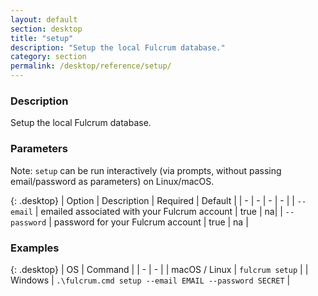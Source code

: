 ```yaml
---
layout: default
section: desktop
title: "setup"
description: "Setup the local Fulcrum database."
category: section
permalink: /desktop/reference/setup/
---
```


### Description

Setup the local Fulcrum database.

### Parameters

Note: `setup` can be run interactively (via prompts, without passing email/password as parameters) on Linux/macOS.

{: .desktop}
| Option | Description | Required | Default |
| - | - | - | - |
| `--email` | emailed associated with your Fulcrum account | true | na|
| `--password` | password for your Fulcrum account | true | na |

### Examples

{: .desktop}
| OS | Command |
| - | - |
| macOS / Linux  | `fulcrum setup`  |
| Windows | `.\fulcrum.cmd setup --email EMAIL --password SECRET` |
